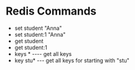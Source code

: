 # Redis Commands
* set student "Anna"
* set student:1 "Anna"
* get student
* get student:1
* keys * ---- get all keys
* key stu* --- get all keys for starting with "stu"

